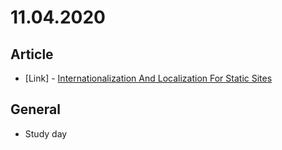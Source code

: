 # 11.04.2020

## Article

- \[Link\] - [Internationalization And Localization For Static Sites](https://www.smashingmagazine.com/2020/11/internationalization-localization-static-sites/)

## General

- Study day
